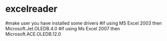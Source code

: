 # excelreader

#make user you have installed some drivers
#if using MS Excel 2003 then Microsoft.Jet.OLEDB.4.0
#if using Ms Excel 2007 then Microsoft.ACE.OLEDB.12.0

